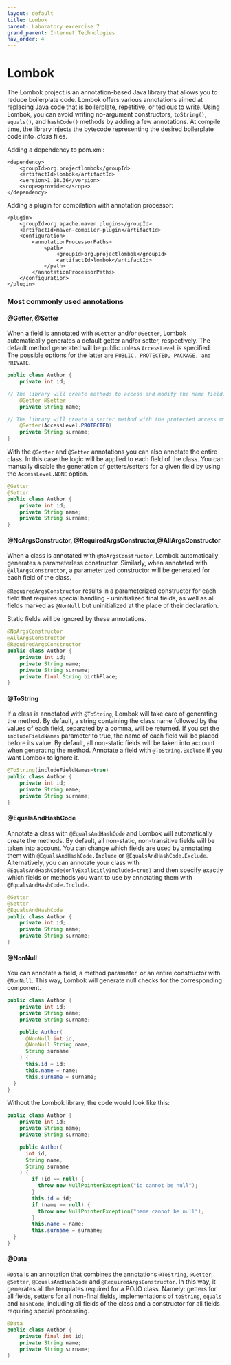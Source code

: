 ```yaml
---
layout: default
title: Lombok
parent: Laboratory excercise 7
grand_parent: Internet Technologies
nav_order: 4
---
```



# Lombok

The Lombok project is an annotation-based Java library that allows you to reduce boilerplate code. Lombok offers various annotations aimed at replacing Java code that is boilerplate, repetitive, or tedious to write. Using Lombok, you can avoid writing no-argument constructors, `toString()`, `equals()`, and `hashCode()` methods by adding a few annotations. At compile time, the library injects the bytecode representing the desired boilerplate code into _.class_ files.

Adding a dependency to pom.xml:

```
<dependency>
    <groupId>org.projectlombok</groupId>
    <artifactId>lombok</artifactId>
    <version>1.18.36</version>
    <scope>provided</scope>
</dependency>
```
Adding a plugin for compilation with annotation processor:

```
<plugin>
    <groupId>org.apache.maven.plugins</groupId>
    <artifactId>maven-compiler-plugin</artifactId>
    <configuration>
        <annotationProcessorPaths>
            <path>
                <groupId>org.projectlombok</groupId>
                <artifactId>lombok</artifactId>
            </path>
        </annotationProcessorPaths>
    </configuration>
</plugin>
```

### Most commonly used annotations

#### @Getter, @Setter

When a field is annotated with `@Getter` and/or `@Setter`, Lombok automatically generates a default getter and/or setter, respectively. The default method generated will be public unless `AccessLevel` is specified. The possible options for the latter are `PUBLIC, PROTECTED, PACKAGE, and PRIVATE`.

```java
public class Author {
    private int id;

// The library will create methods to access and modify the name field.
    @Getter @Setter	
    private String name;

// The library will create a setter method with the protected access modifier
    @Setter(AccessLevel.PROTECTED)
    private String surname;
}
```

With the `@Getter` and `@Setter` annotations you can also annotate the entire class. In this case the logic will be applied to each field of the class. You can manually disable the generation of getters/setters for a given field by using the `AccessLevel.NONE` option.

```java
@Getter
@Setter
public class Author {
    private int id;
    private String name;
    private String surname;
} 
```

#### @NoArgsConstructor, @RequiredArgsConstructor,@AllArgsConstructor

When a class is annotated with `@NoArgsConstructor`, Lombok automatically generates a parameterless constructor. Similarly, when annotated with `@AllArgsConstructor`, a parameterized constructor will be generated for each field of the class.

`@RequiredArgsConstructor` results in a parameterized constructor for each field that requires special handling - uninitialized final fields, as well as all fields marked as `@NonNull` but uninitialized at the place of their declaration.

Static fields will be ignored by these annotations.

```java
@NoArgsConstructor
@AllArgsConstructor
@RequiredArgsConstructor
public class Author {
    private int id;
    private String name;
    private String surname;
    private final String birthPlace;
}
```

#### @ToString

If a class is annotated with `@ToString`, Lombok will take care of generating the method. By default, a string containing the class name followed by the values ​​of each field, separated by a comma, will be returned. If you set the `includeFieldNames` parameter to true, the name of each field will be placed before its value. By default, all non-static fields will be taken into account when generating the method. Annotate a field with `@ToString.Exclude` if you want Lombok to ignore it.
```java
@ToString(includeFieldNames=true)
public class Author {
    private int id;
    private String name;
    private String surname;
}
```

#### @EqualsAndHashCode

Annotate a class with `@EqualsAndHashCode` and Lombok will automatically create the methods. By default, all non-static, non-transitive fields will be taken into account. You can change which fields are used by annotating them with `@EqualsAndHashCode.Include` or `@EqualsAndHashCode.Exclude`. Alternatively, you can annotate your class with `@EqualsAndHashCode(onlyExplicitlyIncluded=true)` and then specify exactly which fields or methods you want to use by annotating them with `@EqualsAndHashCode.Include`.

```java
@Getter
@Setter
@EqualsAndHashCode
public class Author {
    private int id;
    private String name;
    private String surname;
}
```

#### @NonNull

You can annotate a field, a method parameter, or an entire constructor with `@NonNull`. This way, Lombok will generate null checks for the corresponding component.

```java
public class Author {
    private int id;
    private String name;
    private String surname;

    public Author(
      @NonNull int id,
      @NonNull String name,
      String surname
    ) {
      this.id = id;
      this.name = name;
      this.surname = surname; 
  }
}
```

Without the Lombok library, the code would look like this:

```java
public class Author {
    private int id;
    private String name;
    private String surname;

    public Author(
      int id,
      String name,
      String surname
    ) {
        if (id == null) {
          throw new NullPointerException("id cannot be null");
        }
        this.id = id;
        if (name == null) {
          throw new NullPointerException("name cannot be null");
        }
        this.name = name;
        this.surname = surname; 
  }
}
```

#### @Data

`@Data` is an annotation that combines the annotations `@ToString`, `@Getter`, `@Setter`, `@EqualsAndHashCode` and `@RequiredArgsConstructor`. In this way, it generates all the templates required for a POJO class. Namely: getters for all fields, setters for all non-final fields, implementations of `toString`, `equals` and `hashCode`, including all fields of the class and a constructor for all fields requiring special processing.

```java
@Data
public class Author {
    private final int id;
    private String name;
    private String surname;
}
```
